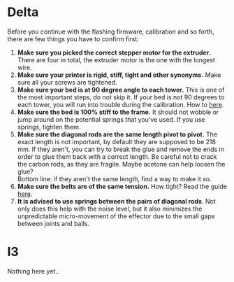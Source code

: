 # Delta
Before you continue with the flashing firmware, calibration and so forth, there are few things you have to confirm first:
1. **Make sure you picked the correct stepper motor for the extruder.** There are four in total, the extruder motor is the one with the longest wire.
2. **Make sure your printer is rigid, stiff, tight and other synonyms.** Make sure all your screws are tightened.
3. **Make sure your bed is at 90 degree angle to each tower.** This is one of the most important steps, do not skip it. If your bed is not 90 degrees to each tower, you will run into trouble during the calibration. How to [here](https://github.com/FLSun3dp/FLSun-Kossel-Mini/wiki/09.-Troubleshooting-&-FAQ#how-do-i-verify-whether-or-not-my-bed-is-at-90-degrees-to-the-towers).
4. **Make sure the bed is 100% stiff to the frame.** It should not wobble or jump around on the potential springs that you've used. If you use springs, tighten them.
5. **Make sure the diagonal rods are the same length pivot to pivot.** The exact length is not important, by default they are supposed to be 218 mm. If they aren't, you can try to break the glue and remove the ends in order to glue them back with a correct length. Be careful not to crack the carbon rods, as they are fragile. Maybe acetone can help loosen the glue?  
Bottom line: if they aren't the same length, find a way to make it so.  
6. **Make sure the belts are of the same tension.** How tight? Read the guide [here](https://github.com/FLSun3dp/FLSun-Kossel-Mini/wiki/09.-Troubleshooting-&-FAQ#how-tight-should-the-belt-be-how-do-i-measure-belt-tightness).
7. **It is advised to use springs between the pairs of diagonal rods**. Not only does this help with the noise level, but it also minimizes the unpredictable micro-movement of the effector due to the small gaps between joints and balls.

# I3
Nothing here yet..